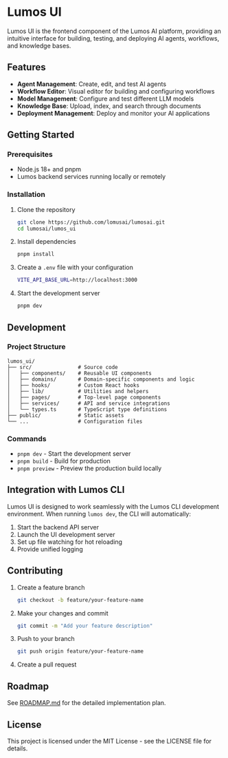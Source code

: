 # Lumos UI

Lumos UI is the frontend component of the Lumos AI platform, providing an intuitive interface for building, testing, and deploying AI agents, workflows, and knowledge bases.

## Features

- **Agent Management**: Create, edit, and test AI agents
- **Workflow Editor**: Visual editor for building and configuring workflows
- **Model Management**: Configure and test different LLM models
- **Knowledge Base**: Upload, index, and search through documents
- **Deployment Management**: Deploy and monitor your AI applications

## Getting Started

### Prerequisites

- Node.js 18+ and pnpm
- Lumos backend services running locally or remotely

### Installation

1. Clone the repository
   ```bash
   git clone https://github.com/lomusai/lumosai.git
   cd lumosai/lumos_ui
   ```

2. Install dependencies
   ```bash
   pnpm install
   ```

3. Create a `.env` file with your configuration
   ```bash
   VITE_API_BASE_URL=http://localhost:3000
   ```

4. Start the development server
   ```bash
   pnpm dev
   ```

## Development

### Project Structure

```
lumos_ui/
├── src/               # Source code
│   ├── components/    # Reusable UI components
│   ├── domains/       # Domain-specific components and logic
│   ├── hooks/         # Custom React hooks
│   ├── lib/           # Utilities and helpers
│   ├── pages/         # Top-level page components
│   ├── services/      # API and service integrations
│   └── types.ts       # TypeScript type definitions
├── public/            # Static assets
└── ...                # Configuration files
```

### Commands

- `pnpm dev` - Start the development server
- `pnpm build` - Build for production
- `pnpm preview` - Preview the production build locally

## Integration with Lumos CLI

Lumos UI is designed to work seamlessly with the Lumos CLI development environment. When running `lumos dev`, the CLI will automatically:

1. Start the backend API server
2. Launch the UI development server
3. Set up file watching for hot reloading
4. Provide unified logging

## Contributing

1. Create a feature branch
   ```bash
   git checkout -b feature/your-feature-name
   ```

2. Make your changes and commit
   ```bash
   git commit -m "Add your feature description"
   ```

3. Push to your branch
   ```bash
   git push origin feature/your-feature-name
   ```

4. Create a pull request

## Roadmap

See [ROADMAP.md](./ROADMAP.md) for the detailed implementation plan.

## License

This project is licensed under the MIT License - see the LICENSE file for details. 